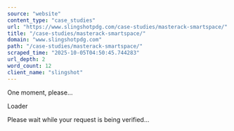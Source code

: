 ```yaml
---
source: "website"
content_type: "case_studies"
url: "https://www.slingshotpdg.com/case-studies/masterack-smartspace/"
title: "/case-studies/masterack-smartspace/"
domain: "www.slingshotpdg.com"
path: "/case-studies/masterack-smartspace/"
scraped_time: "2025-10-05T04:50:45.744283"
url_depth: 2
word_count: 12
client_name: "slingshot"
---
```


One moment, please...

Loader

Please wait while your request is being verified...